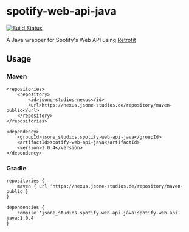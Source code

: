 # spotify-web-api-java

[![Build Status](https://travis-ci.org/jsone-studios/spotify-web-api-java.svg?branch=master)](https://travis-ci.org/jsone-studios/spotify-web-api-java)

A Java wrapper for Spotify's Web API using [Retrofit](http://square.github.io/retrofit/)

## Usage
### Maven
```
<repositories>
    <repository>
        <id>jsone-studios-nexus</id>
        <url>https://nexus.jsone-studios.de/repository/maven-public</url>
    </repository>
</repositories>

<dependency>
    <groupId>jsone_studios.spotify-web-api-java</groupId>
    <artifactId>spotify-web-api-java</artifactId>
    <version>1.0.4</version>
</dependency>
```

### Gradle
```
repositories {
    maven { url 'https://nexus.jsone-studios.de/repository/maven-public'}
}

dependencies {
    compile 'jsone_studios.spotify-web-api-java:spotify-web-api-java:1.0.4'
}    
```
